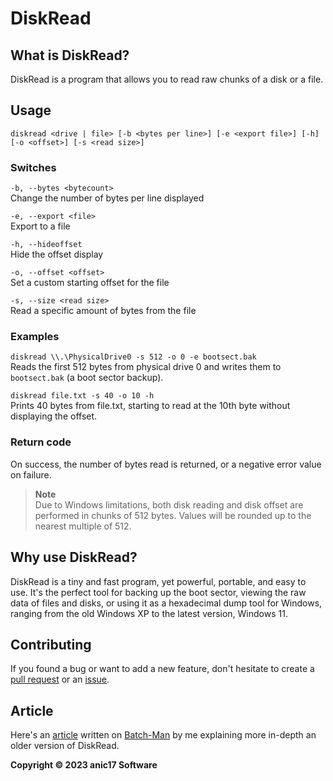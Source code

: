 # DiskRead

## What is DiskRead?

DiskRead is a program that allows you to read raw chunks of a disk or a file.

## Usage
 `diskread <drive | file> [-b <bytes per line>] [-e <export file>] [-h] [-o <offset>] [-s <read size>]`

### Switches
 `-b, --bytes <bytecount>`  
 Change the number of bytes per line displayed  
 
 `-e, --export <file>`  
 Export to a file  
 
 `-h, --hideoffset`  
 Hide the offset display  
 
 `-o, --offset <offset>`  
 Set a custom starting offset for the file  
 
 `-s, --size <read size>`  
 Read a specific amount of bytes from the file  

### Examples
 `diskread \\.\PhysicalDrive0 -s 512 -o 0 -e bootsect.bak`  
 Reads the first 512 bytes from physical drive 0 and writes them to `bootsect.bak` (a boot sector backup).

 `diskread file.txt -s 40 -o 10 -h`  
 Prints 40 bytes from file.txt, starting to read at the 10th byte without displaying the offset.

### Return code
 On success, the number of bytes read is returned, or a negative error value on failure.

> **Note**  
> Due to Windows limitations, both disk reading and disk offset are performed in chunks of 512 bytes. Values will be rounded up to the nearest multiple of 512.

## Why use DiskRead?

DiskRead is a tiny and fast program, yet powerful, portable, and easy to use. It's the perfect tool for backing up the boot sector, viewing the raw data of files and disks, or using it as a hexadecimal dump tool for Windows, ranging from the old Windows XP to the latest version, Windows 11.

## Contributing

If you found a bug or want to add a new feature, don't hesitate to create a [pull request](https://github.com/anic17/DiskRead/pulls) or an [issue](https://github.com/anic17/DiskRead/issues).

## Article

Here's an <a href="https://batch-man.com/diskread-read-raw-chunks-of-a-disk-or-a-file/">article</a> written on <a href="https://batch-man.com">Batch-Man</a> by me explaining more in-depth an older version of DiskRead.

**Copyright &copy; 2023 anic17 Software**

<img src="https://hits.seeyoufarm.com/api/count/incr/badge.svg?url=https%3A%2F%2Fgithub.com%2Fanic17%2FDiskRead&count_bg=%23FFFFFF&title_bg=%23FFFFFF&icon=&icon_color=%23FFFFFF&title=hits&edge_flat=false" height=0 width=0>
